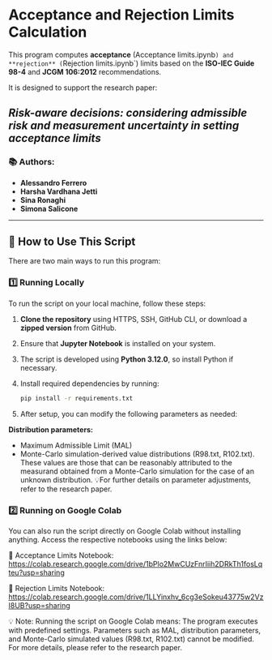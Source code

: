 # Acceptance and Rejection Limits Calculation

This program computes **acceptance** (Acceptance limits.ipynb`) and **rejection** (`Rejection limits.ipynb`) limits based on the **ISO-IEC Guide 98-4** and **JCGM 106:2012** recommendations.

It is designed to support the research paper:

## *Risk-aware decisions: considering admissible risk and measurement uncertainty in setting acceptance limits*  

### 📚 Authors:  
- **Alessandro Ferrero**  
- **Harsha Vardhana Jetti**  
- **Sina Ronaghi**  
- **Simona Salicone**  

---

## 📌 How to Use This Script  

There are two main ways to run this program:

### 1️⃣ Running Locally  

To run the script on your local machine, follow these steps:

1. **Clone the repository** using HTTPS, SSH, GitHub CLI, or download a **zipped version** from GitHub.  
2. Ensure that **Jupyter Notebook** is installed on your system.  
3. The script is developed using **Python 3.12.0**, so install Python if necessary.  
4. Install required dependencies by running:

   ```sh
   pip install -r requirements.txt
5. After setup, you can modify the following parameters as needed:

**Distribution parameters:**
- Maximum Admissible Limit (MAL)
- Monte-Carlo simulation-derived value distributions (R98.txt, R102.txt). These values are those that can be reasonably attributed to the measurand obtained from a Monte-Carlo simulation for the case of an unknown distribution.
💡For further details on parameter adjustments, refer to the research paper.

### 2️⃣ Running on Google Colab
You can also run the script directly on Google Colab without installing anything. Access the respective notebooks using the links below:

📌 Acceptance Limits Notebook: https://colab.research.google.com/drive/1bPlo2MwCUzFnrIiih2DRkTh1fosLqteu?usp=sharing

📌 Rejection Limits Notebook: https://colab.research.google.com/drive/1LLYinxhv_6cg3eSokeu43775w2VzI8UB?usp=sharing

💡 Note: Running the script on Google Colab means:
The program executes with predefined settings.
Parameters such as MAL, distribution parameters, and Monte-Carlo simulated values (R98.txt, R102.txt) cannot be modified.
For more details, please refer to the research paper.
